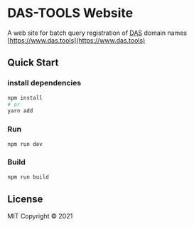 # DAS-TOOLS Website
A web site for batch query registration of [DAS](https://da.systems) domain names
[https://www.das.tools](https://www.das.tools)

## Quick Start

### install dependencies

```sh
npm install
# or
yarn add
```

### Run

```sh
npm run dev
```

### Build

```sh
npm run build
```

## License

MIT Copyright © 2021
